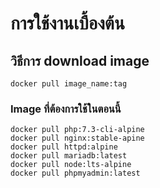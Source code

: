 # การใช้งานเบื้องต้น

## วิธีการ download image

```text
docker pull image_name:tag
```

### Image ที่ต้องการใช้ในตอนนี้

```text
docker pull php:7.3-cli-alpine
docker pull nginx:stable-apine
docker pull httpd:alpine
docker pull mariadb:latest
docker pull node:lts-alpine
docker pull phpmyadmin:latest
```

